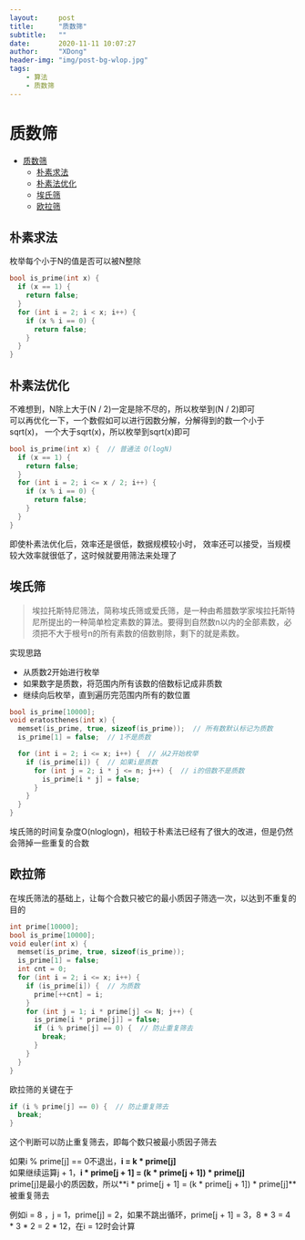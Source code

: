 ```yaml
---
layout:     post
title:      "质数筛"
subtitle:   ""
date:       2020-11-11 10:07:27
author:     "XDong"
header-img: "img/post-bg-wlop.jpg"
tags:
    - 算法
    - 质数筛
---
```



# 质数筛

- [质数筛](#质数筛)
  - [朴素求法](#朴素求法)
  - [朴素法优化](#朴素法优化)
  - [埃氏筛](#埃氏筛)
  - [欧拉筛](#欧拉筛)

## 朴素求法

枚举每个小于N的值是否可以被N整除

```cpp
bool is_prime(int x) {
  if (x == 1) {
    return false;
  }
  for (int i = 2; i < x; i++) {
    if (x % i == 0) {
      return false;
    }
  }
}
```

## 朴素法优化

不难想到，N除上大于(N / 2)一定是除不尽的，所以枚举到(N / 2)即可  
可以再优化一下，一个数假如可以进行因数分解，分解得到的数一个小于sqrt(x)，
一个大于sqrt(x)，所以枚举到sqrt(x)即可

```cpp
bool is_prime(int x) {  // 普通法 O(logN)
  if (x == 1) {
    return false;
  }
  for (int i = 2; i <= x / 2; i++) {
    if (x % i == 0) {
      return false;
    }
  }
}
```

即使朴素法优化后，效率还是很低，数据规模较小时，
效率还可以接受，当规模较大效率就很低了，这时候就要用筛法来处理了

## 埃氏筛

>埃拉托斯特尼筛法，简称埃氏筛或爱氏筛，是一种由希腊数学家埃拉托斯特尼所提出的一种简单检定素数的算法。要得到自然数n以内的全部素数，必须把不大于根号n的所有素数的倍数剔除，剩下的就是素数。

实现思路

- 从质数2开始进行枚举
- 如果数字是质数，将范围内所有该数的倍数标记成非质数
- 继续向后枚举，直到遍历完范围内所有的数位置

```cpp
bool is_prime[10000];
void eratosthenes(int x) {
  memset(is_prime, true, sizeof(is_prime));  // 所有数默认标记为质数
  is_prime[1] = false;  // 1不是质数

  for (int i = 2; i <= x; i++) {  // 从2开始枚举
    if (is_prime[i]) {  // 如果i是质数
      for (int j = 2; i * j <= n; j++) {  // i的倍数不是质数
        is_prime[i * j] = false;
      }
    }
  }
}
```

埃氏筛的时间复杂度O(nloglogn)，相较于朴素法已经有了很大的改进，但是仍然会筛掉一些重复的合数

## 欧拉筛

在埃氏筛法的基础上，让每个合数只被它的最小质因子筛选一次，以达到不重复的目的

```cpp
int prime[10000];
bool is_prime[10000];
void euler(int x) {
  memset(is_prime, true, sizeof(is_prime));
  is_prime[1] = false;
  int cnt = 0;
  for (int i = 2; i <= x; i++) {
    if (is_prime[i]) {  // 为质数
      prime[++cnt] = i; 
    }
    for (int j = 1; i * prime[j] <= N; j++) {
      is_prime[i * prime[j]] = false;
      if (i % prime[j] == 0) {  // 防止重复筛去
        break;
      }
    }
  }
}
```

欧拉筛的关键在于

```cpp
if (i % prime[j] == 0) {  // 防止重复筛去
  break;
}
```

这个判断可以防止重复筛去，即每个数只被最小质因子筛去

如果i % prime[j] == 0不退出，**i = k * prime[j]**  
如果继续运算j + 1，**i * prime[j + 1] = (k * prime[j + 1]) * prime[j]**  
prime[j]是最小的质因数，所以**i * prime[j + 1] = (k * prime[j + 1]) * prime[j]**被重复筛去

例如i = 8 ，j = 1，prime[j] = 2，如果不跳出循环，prime[j + 1] = 3，8 * 3 = 4 * 3 * 2 = 2 * 12，在i = 12时会计算